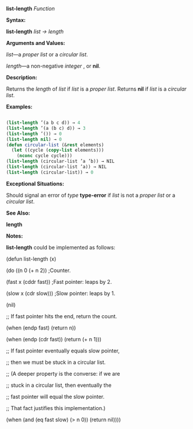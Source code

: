 **list-length** *Function* 



**Syntax:** 



**list-length** *list → length* 



**Arguments and Values:** 



*list*—a *proper list* or a *circular list*. 



*length*—a non-negative *integer* , or **nil**. 



**Description:** 



Returns the *length* of *list* if *list* is a *proper list*. Returns **nil** if *list* is a *circular list*. 



**Examples:**
```lisp

(list-length ’(a b c d)) → 4 
(list-length ’(a (b c) d)) → 3 
(list-length ’()) → 0 
(list-length nil) → 0 
(defun circular-list (&rest elements) 
  (let ((cycle (copy-list elements))) 
    (nconc cycle cycle))) 
(list-length (circular-list ’a ’b)) → NIL 
(list-length (circular-list ’a)) → NIL 
(list-length (circular-list)) → 0 

```
**Exceptional Situations:** 



Should signal an error of *type* **type-error** if *list* is not a *proper list* or a *circular list*. 



**See Also:** 



**length** 



**Notes:** 



**list-length** could be implemented as follows: 



(defun list-length (x) 



(do ((n 0 (+ n 2)) ;Counter. 



(fast x (cddr fast)) ;Fast pointer: leaps by 2. 







 



 



(slow x (cdr slow))) ;Slow pointer: leaps by 1. 



(nil) 



;; If fast pointer hits the end, return the count. 



(when (endp fast) (return n)) 



(when (endp (cdr fast)) (return (+ n 1))) 



;; If fast pointer eventually equals slow pointer, 



;; then we must be stuck in a circular list. 



;; (A deeper property is the converse: if we are 



;; stuck in a circular list, then eventually the 



;; fast pointer will equal the slow pointer. 



;; That fact justifies this implementation.) 



(when (and (eq fast slow) (&gt; n 0)) (return nil)))) 



